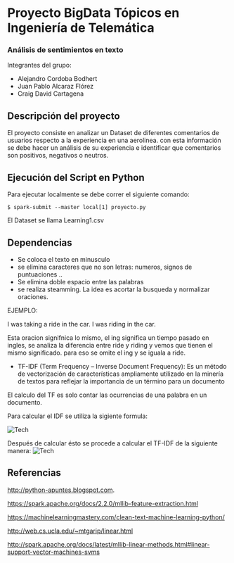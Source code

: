 # Proyecto BigData Tópicos en Ingeniería de Telemática 
   ### Análisis de sentimientos en texto
  
  Integrantes del grupo:
  * Alejandro Cordoba Bodhert 
  * Juan Pablo Alcaraz Flórez 
  * Craig David Cartagena 


  ## Descripción del proyecto
  El proyecto consiste en analizar un Dataset de diferentes comentarios de usuarios respecto a la experiencia en una aerolinea. con esta información se debe hacer un análisis de su experiencia e identificar que comentarios son positivos, negativos o neutros.

  ## Ejecución del Script en Python

   Para ejecutar localmente se debe correr el siguiente comando:

  ``` $ spark-submit --master local[1] proyecto.py ```

   El Dataset se llama Learning1.csv

   ## Dependencias
   
   - Se coloca el texto en minusculo
   - se elimina caracteres que no son letras: numeros, signos de puntuaciones ..
   - Se elimina doble espacio entre las palabras
   - se realiza steamming. La idea es acortar la busqueda y normalizar oraciones.
   
   EJEMPLO:
   
   I was taking a ride in the car.
   I was riding in the car.
   
   Esta oracion signifnica lo mismo, el ing significa un tiempo pasado en ingles, se analiza la diferencia entre ride y riding y vemos que tienen el mismo significado. para eso se omite el ing y se iguala a ride.
   
      

   * TF-IDF (Term Frequency – Inverse Document Frequency): Es un método de vectorización
  de características ampliamente utilizado en la minería de textos para reflejar la
  importancia de un término para un documento

 El calculo del TF es solo contar las ocurrencias de una palabra en un documento.

 Para calcular el IDF se utiliza la sigiente formula:

 ![Tech](/formula.png)

 Después de calcular ésto se procede a calcular el TF-IDF de la siguiente manera:
 ![Tech](/tf.png)

## Referencias

http://python-apuntes.blogspot.com.

https://spark.apache.org/docs/2.2.0/mllib-feature-extraction.html

https://machinelearningmastery.com/clean-text-machine-learning-python/

http://web.cs.ucla.edu/~mtgarip/linear.html

http://spark.apache.org/docs/latest/mllib-linear-methods.html#linear-support-vector-machines-svms
